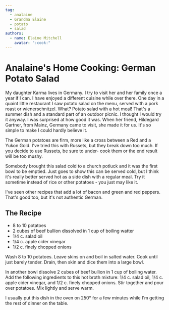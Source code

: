 ```yaml
---
tag:
  - analaine
  - Grandma Elaine
  - potato
  - salad
authors:
  - name: Elaine Mitchell
    avatar: ":cook:"
---
```


# Analaine's Home Cooking: German Potato Salad
My daughter Karma lives in Germany. I try to visit her and her family once a year if I can. I
have enjoyed a different cuisine while over there. One day in a quaint little restaurant I saw
potato salad on the menu, served with a pork roast or wienerschnitzel. What? Potato salad with
a hot meal! That's a summer dish and a standard part of an outdoor picnic. I thought I would try
it anyway. I was surprised at how good it was. When her friend, Hildegard Gartner, from
Mainz, Germany came to visit, she made it for us. It's so simple to make I could hardly believe
it.

The German potatoes are firm, more like a cross between a Red and a Yukon Gold. I've tried
this with Russets, but they break down too much. If you decide to use Russets, be sure to under-
cook them or the end result will be too mushy.

Somebody brought this salad cold to a church potluck and it was the first bowl to be emptied.
Just goes to show this can be served cold, but I think it's really better served hot as a side dish
with a regular meal. Try it sometime instead of rice or other potatoes - you just may like it.

I've seen other recipes that add a lot of bacon and green and red peppers. That's good too, but
it's not authentic German.

## The Recipe
* 8 to 10 potatoes
* 2 cubes of beef bullion dissolved in 1 cup of boiling watter
* 1/4 c. salad oil
* 1/4 c. apple cider vinegar 
* 1/2 c. finely chopped onions

Wash 8 to 10 potatoes. Leave skins on and boil in salted water. Cook until just barely tender.
Drain, then skin and dice them into a large bowl.

In another bowl dissolve 2 cubes of beef bullion in 1 cup of boiling water. Add the following
ingredients to this hot broth mixture: 1/4 c. salad oil, 1/4 c. apple cider vinegar, and 1/2 c. finely
chopped onions. Stir together and pour over potatoes. Mix lightly and serve warm.

I usually put this dish in the oven on 250° for a few minutes while I'm getting the rest of dinner
on the table.